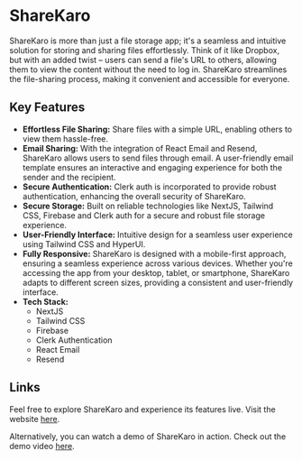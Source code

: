 # ShareKaro

ShareKaro is more than just a file storage app; it's a seamless and intuitive solution for storing and sharing files effortlessly. Think of it like Dropbox, but with an added twist – users can send a file's URL to others, allowing them to view the content without the need to log in. ShareKaro streamlines the file-sharing process, making it convenient and accessible for everyone.

## Key Features

- **Effortless File Sharing:** Share files with a simple URL, enabling others to view them hassle-free.
- **Email Sharing:** With the integration of React Email and Resend, ShareKaro allows users to send files through email. A user-friendly email template ensures an interactive and engaging experience for both the sender and the recipient.
- **Secure Authentication:** Clerk auth is incorporated to provide robust authentication, enhancing the overall security of ShareKaro.
- **Secure Storage:** Built on reliable technologies like NextJS, Tailwind CSS, Firebase and Clerk auth for a secure and robust file storage experience.
- **User-Friendly Interface:** Intuitive design for a seamless user experience using Tailwind CSS and HyperUI.
- **Fully Responsive:** ShareKaro is designed with a mobile-first approach, ensuring a seamless experience across various devices. Whether you're accessing the app from your desktop, tablet, or smartphone, ShareKaro adapts to different screen sizes, providing a consistent and user-friendly interface. 
- **Tech Stack:**
  - NextJS
  - Tailwind CSS
  - Firebase
  - Clerk Authentication
  - React Email
  - Resend

## Links

Feel free to explore ShareKaro and experience its features live. Visit the website [here](https://share-karo.vercel.app/).

Alternatively, you can watch a demo of ShareKaro in action. Check out the demo video [here](https://drive.google.com/file/d/1-GRuc0NRATJBa_Vh38FSb0roDKQFIvVa/view?usp=sharing).
